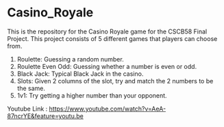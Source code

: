# Casino_Royale
This is the repository for the Casino Royale game for the CSCB58 Final Project.
This project consists of 5 different games that players can choose from.
1. Roulette: Guessing a random number.
2. Roulette Even Odd: Guessing whether a number is even or odd.
3. Black Jack: Typical Black Jack in the casino. 
4. Slots: Given 2 columns of the slot, try and match the 2 numbers to be the same.
5. 1v1: Try getting a higher number than your opponent.

Youtube Link : https://www.youtube.com/watch?v=AeA-87ncrYE&feature=youtu.be
